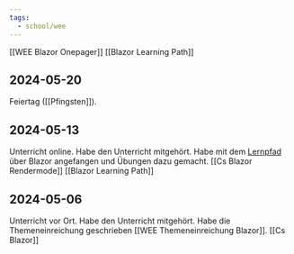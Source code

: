 ```yaml
---
tags:
  - school/wee
---
```


[[WEE Blazor Onepager]]
[[Blazor Learning Path]]



## 2024-05-20
Feiertag ([[Pfingsten]]).
## 2024-05-13
Unterricht online.
Habe den Unterricht mitgehört.
Habe mit dem [Lernpfad](https://learn.microsoft.com/en-us/training/paths/build-web-apps-with-blazor/) über Blazor angefangen und Übungen dazu gemacht.
[[Cs Blazor Rendermode]]
[[Blazor Learning Path]]
## 2024-05-06
Unterricht vor Ort.
Habe den Unterricht mitgehört.
Habe die Themeneinreichung geschrieben [[WEE Themeneinreichung Blazor]].
[[Cs Blazor]]